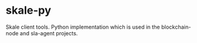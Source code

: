# skale-py

Skale client tools.
Python implementation which is used in the blockchain-node and sla-agent projects.

